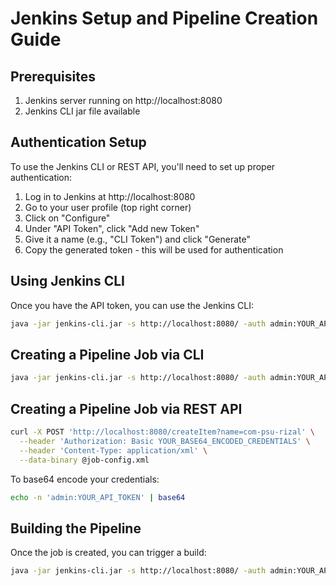 # Jenkins Setup and Pipeline Creation Guide

## Prerequisites
1. Jenkins server running on http://localhost:8080
2. Jenkins CLI jar file available

## Authentication Setup

To use the Jenkins CLI or REST API, you'll need to set up proper authentication:

1. Log in to Jenkins at http://localhost:8080
2. Go to your user profile (top right corner)
3. Click on "Configure"
4. Under "API Token", click "Add new Token"
5. Give it a name (e.g., "CLI Token") and click "Generate"
6. Copy the generated token - this will be used for authentication

## Using Jenkins CLI

Once you have the API token, you can use the Jenkins CLI:

```bash
java -jar jenkins-cli.jar -s http://localhost:8080/ -auth admin:YOUR_API_TOKEN help
```

## Creating a Pipeline Job via CLI

```bash
java -jar jenkins-cli.jar -s http://localhost:8080/ -auth admin:YOUR_API_TOKEN create-job com-psu-rizal < job-config.xml
```

## Creating a Pipeline Job via REST API

```bash
curl -X POST 'http://localhost:8080/createItem?name=com-psu-rizal' \
  --header 'Authorization: Basic YOUR_BASE64_ENCODED_CREDENTIALS' \
  --header 'Content-Type: application/xml' \
  --data-binary @job-config.xml
```

To base64 encode your credentials:
```bash
echo -n 'admin:YOUR_API_TOKEN' | base64
```

## Building the Pipeline

Once the job is created, you can trigger a build:

```bash
java -jar jenkins-cli.jar -s http://localhost:8080/ -auth admin:YOUR_API_TOKEN build com-psu-rizal
```